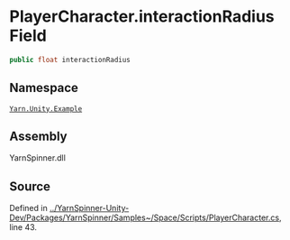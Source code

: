 # PlayerCharacter.interactionRadius Field


```csharp
public float interactionRadius
```



## Namespace
[`Yarn.Unity.Example`](/api/csharp/yarn.unity.example/README.md)

## Assembly
YarnSpinner.dll

## Source
Defined in [../YarnSpinner-Unity-Dev/Packages/YarnSpinner/Samples~/Space/Scripts/PlayerCharacter.cs](https://github.com/YarnSpinnerTool/YarnSpinner-Unity//blob/develop/Samples~/Space/Scripts/PlayerCharacter.cs#L43), line 43.
